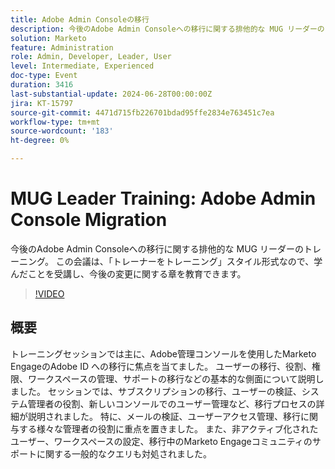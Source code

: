 ```yaml
---
title: Adobe Admin Consoleの移行
description: 今後のAdobe Admin Consoleへの移行に関する排他的な MUG リーダーのトレーニング。 この会議は、「トレーナーをトレーニング」スタイル形式なので、学んだことを受講し、今後の変更に関する章を教育できます。
solution: Marketo
feature: Administration
role: Admin, Developer, Leader, User
level: Intermediate, Experienced
doc-type: Event
duration: 3416
last-substantial-update: 2024-06-28T00:00:00Z
jira: KT-15797
source-git-commit: 4471d715fb226701bdad95ffe2834e763451c7ea
workflow-type: tm+mt
source-wordcount: '183'
ht-degree: 0%

---
```



# MUG Leader Training: Adobe Admin Console Migration

今後のAdobe Admin Consoleへの移行に関する排他的な MUG リーダーのトレーニング。 この会議は、「トレーナーをトレーニング」スタイル形式なので、学んだことを受講し、今後の変更に関する章を教育できます。

>[!VIDEO](https://video.tv.adobe.com/v/3430626/?learn=on)

## 概要

トレーニングセッションでは主に、Adobe管理コンソールを使用したMarketo EngageのAdobe ID への移行に焦点を当てました。 ユーザーの移行、役割、権限、ワークスペースの管理、サポートの移行などの基本的な側面について説明しました。 セッションでは、サブスクリプションの移行、ユーザーの検証、システム管理者の役割、新しいコンソールでのユーザー管理など、移行プロセスの詳細が説明されました。 特に、メールの検証、ユーザーアクセス管理、移行に関与する様々な管理者の役割に重点を置きました。 また、非アクティブ化されたユーザー、ワークスペースの設定、移行中のMarketo Engageコミュニティのサポートに関する一般的なクエリも対処されました。